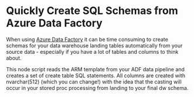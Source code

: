 # Quickly Create SQL Schemas from Azure Data Factory 

When using [Azure Data Factory](https://azure.microsoft.com/en-us/services/data-factory/) it can be time consuming to create schemas for your data warehouse landing tables automatically from your source data - especially if you have a lot of tables and columns to think about. 

This node script reads the ARM template from your ADF data pipeline and creates a set of create table SQL statements. All columns are created with nvarchar(512) (which you can change!) with the idea that the casting will occur in your stored proc processing from landing to your final dw schema. 

